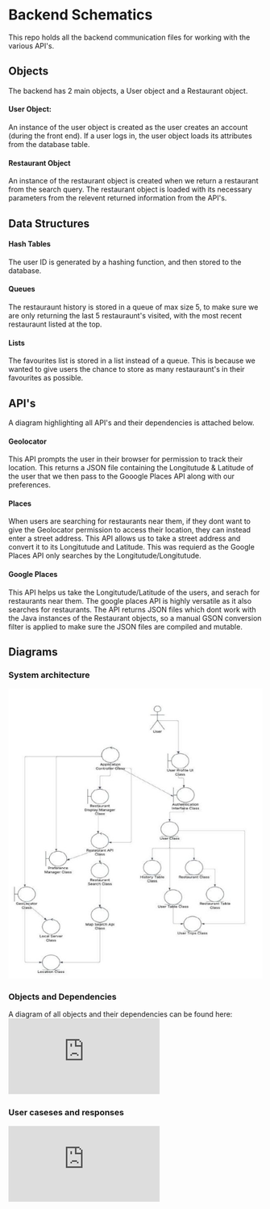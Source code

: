 
# Backend Schematics

This repo holds all the backend communication files for working with the various API's.





## Objects
The backend has 2 main objects, a User object and a Restaurant object.

#### User Object:
An instance of the user object is created as the user creates an account (during the front end). If a user logs in, the user object loads its attributes from the database table.

#### Restaurant Object
An instance of the restaurant object is created when we return a restaurant from the search query. The restaurant object is loaded with its necessary parameters from the relevent returned information from the API's. 
## Data Structures

#### Hash Tables
The user ID is generated by a hashing function, and then stored to the database.

#### Queues
The restauraunt history is stored in a queue of max size 5, to make sure we are only returning the last 5 restauraunt's visited, with the most recent restauraunt listed at the top.

#### Lists
The favourites list is stored in a list instead of a queue. This is because we wanted to give users the chance to store as many restauraunt's in their favourites as possible. 


## API's
A diagram highlighting all API's and their dependencies is attached below.

#### Geolocator 
This API prompts the user in their browser for permission to track their location. This returns a JSON file containing the Longitutude & Latitude of the user that we then pass to the Gooogle Places API along with our preferences.


#### Places 
When users are searching for restaurants near them, if they dont want to give the Geolocator permission to access their location, they can instead enter a street address. This API allows us to take a street address and convert it to its Longitutude and Latitude. This was requierd as the Google Places API only searches by the Longitutude/Longitutude. 

#### Google Places
This API helps us take the Longitutude/Latitude of the users, and serach for restaurants near them. The google places API is highly versatile as it also searches for restaurants. The API returns JSON files which dont work with the Java instances of the Restaurant objects, so a manual GSON conversion filter is applied to make sure the JSON files are compiled and mutable.



## Diagrams
### System architecture
![image_alt](https://github.com/AhmadWali04/Restaurant-Roulette/blob/main/Backend/images/Full%20system%20overview.jpg?raw=true)

### Objects and Dependencies
A diagram of all objects and their dependencies can be found here:
![Click here](https://github.com/AhmadWali04/Restaurant-Roulette/blob/8779f1c25c2b4cc44cba3f1b4e9891e0c524e6c9/Backend/images/Full%20Architecture%20diagram.pdf)

### User caseses and responses
![Click here](https://github.com/AhmadWali04/Restaurant-Roulette/blob/8779f1c25c2b4cc44cba3f1b4e9891e0c524e6c9/Backend/images/OOPAnalysis.pdf)

